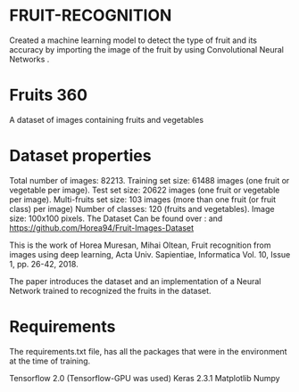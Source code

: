 # FRUIT-RECOGNITION
Created a machine learning model to detect the type of fruit and its accuracy by  importing the image of the fruit by using Convolutional Neural Networks .

# Fruits 360

A dataset of images containing fruits and vegetables

# Dataset properties

Total number of images: 82213.
Training set size: 61488 images (one fruit or vegetable per image).
Test set size: 20622 images (one fruit or vegetable per image).
Multi-fruits set size: 103 images (more than one fruit (or fruit class) per image)
Number of classes: 120 (fruits and vegetables).
Image size: 100x100 pixels.
The Dataset Can be found over :  and https://github.com/Horea94/Fruit-Images-Dataset

This is the work of Horea Muresan, Mihai Oltean, Fruit recognition from images using deep learning, Acta Univ. Sapientiae, Informatica Vol. 10, Issue 1, pp. 26-42, 2018.

The paper introduces the dataset and an implementation of a Neural Network trained to recognized the fruits in the dataset.

# Requirements
The requirements.txt file, has all the packages that were in the environment at the time of training.

Tensorflow 2.0 (Tensorflow-GPU was used)
Keras 2.3.1
Matplotlib
Numpy
